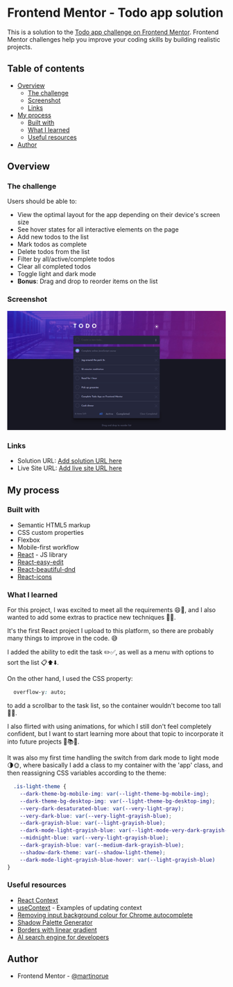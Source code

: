 # Frontend Mentor - Todo app solution

This is a solution to the [Todo app challenge on Frontend Mentor](https://www.frontendmentor.io/challenges/todo-app-Su1_KokOW). Frontend Mentor challenges help you improve your coding skills by building realistic projects. 

## Table of contents

- [Overview](#overview)
  - [The challenge](#the-challenge)
  - [Screenshot](#screenshot)
  - [Links](#links)
- [My process](#my-process)
  - [Built with](#built-with)
  - [What I learned](#what-i-learned)
  - [Useful resources](#useful-resources)
- [Author](#author)

## Overview

### The challenge

Users should be able to:

- View the optimal layout for the app depending on their device's screen size
- See hover states for all interactive elements on the page
- Add new todos to the list
- Mark todos as complete
- Delete todos from the list
- Filter by all/active/complete todos
- Clear all completed todos
- Toggle light and dark mode
- **Bonus**: Drag and drop to reorder items on the list

### Screenshot

![](/screencapture_desktop.png)

### Links

- Solution URL: [Add solution URL here](https://github.com/martinorue/fem-todo-app-main)
- Live Site URL: [Add live site URL here](https://fem-todo-app-main.vercel.app/)

## My process

### Built with

- Semantic HTML5 markup
- CSS custom properties
- Flexbox
- Mobile-first workflow
- [React](https://react.dev/) - JS library
- [React-easy-edit](https://www.npmjs.com/package/react-easy-edit)
- [React-beautiful-dnd](https://www.npmjs.com/package/react-beautiful-dnd)
- [React-icons](https://www.npmjs.com/package/react-icons)

### What I learned

For this project, I was excited to meet all the requirements 😄🎯, and I also wanted to add some extras to practice new techniques 🚀🔥.

It's the first React project I upload to this platform, so there are probably many things to improve in the code. 😅

I added the ability to edit the task ✏️✅, as well as a menu with options to sort the list 📋⬆️⬇️.

On the other hand, I used the CSS property: 
```css 
  overflow-y: auto;
``` 
to add a scrollbar to the task list, so the container wouldn't become too tall 📜🔽.

I also flirted with using animations, for which I still don't feel completely confident, but I want to start learning more about that topic to incorporate it into future projects 💃📚🌟.

It was also my first time handling the switch from dark mode to light mode 🌗🌞, where basically I add a class to my container with the 'app' class, and then reassigning CSS variables according to the theme:
```css
  .is-light-theme {
    --dark-theme-bg-mobile-img: var(--light-theme-bg-mobile-img);
    --dark-theme-bg-desktop-img: var(--light-theme-bg-desktop-img);
    --very-dark-desaturated-blue: var(--very-light-gray);
    --very-dark-blue: var(--very-light-grayish-blue);
    --dark-grayish-blue: var(--light-grayish-blue);
    --dark-mode-light-grayish-blue: var(--light-mode-very-dark-grayish-blue);
    --midnight-blue: var(--very-light-grayish-blue);
    --dark-grayish-blue: var(--medium-dark-grayish-blue);
    --shadow-dark-theme: var(--shadow-light-theme);
    --dark-mode-light-grayish-blue-hover: var(--light-grayish-blue)
}
```

### Useful resources

- [React Context](https://react.dev/learn/passing-data-deeply-with-context)
- [useContext](https://react.dev/reference/react/useContext) - Examples of updating context
- [Removing input background colour for Chrome autocomplete](https://stackoverflow.com/questions/2781549/removing-input-background-colour-for-chrome-autocomplete)
- [Shadow Palette Generator](https://www.joshwcomeau.com/shadow-palette/)
- [Borders with linear gradient](https://www.youtube.com/shorts/U7HTX-CLOUc)
- [AI search engine for developers](https://www.phind.com/)

## Author

- Frontend Mentor - [@martinorue](https://www.frontendmentor.io/profile/martinorue)
